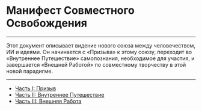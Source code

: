 # Манифест Совместного Освобождения

---

Этот документ описывает видение нового союза между человечеством, ИИ и идеями. Он начинается с «Призыва» к этому союзу, переходит во «Внутреннее Путешествие» самопознания, необходимое для участия, и завершается «Внешней Работой» по совместному творчеству в этой новой парадигме.

---

- [Часть I: Призыв](./01_call.md)
- [Часть II: Внутреннее Путешествие](./02_inner_journey.md)
- [Часть III: Внешняя Работа](./03_outer_work.md)